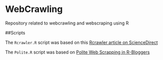 # WebCrawling
Repository related to webcrawling and webscraping using R

##Scripts

The ```Rcrawler.R``` script was based on this [Rcrawler article on ScienceDirect](https://www.sciencedirect.com/science/article/pii/S2352711017300110 "Rcrawler article on ScienceDirect")


The ```Polite.R``` script was based on 
[Polite Web Scrapping in R-Bloggers](https://www.r-bloggers.com/intro-to-polite-web-scraping-of-soccer-data-with-r/ "Polite Web Scrapping in R-Bloggers")
